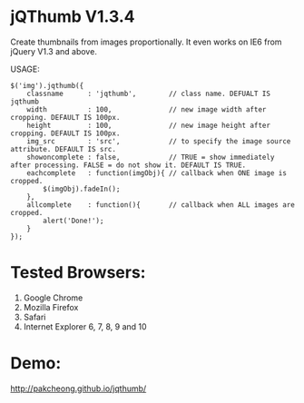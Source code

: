 jQThumb V1.3.4
======================================

Create thumbnails from images proportionally. It even works on IE6 from jQuery V1.3 and above.

USAGE:

	$('img').jqthumb({
		classname      : 'jqthumb',        // class name. DEFUALT IS jqthumb
		width          : 100,              // new image width after cropping. DEFAULT IS 100px.
		height         : 100,              // new image height after cropping. DEFAULT IS 100px.
		img_src        : 'src',            // to specify the image source attribute. DEFAULT IS src.
		showoncomplete : false,            // TRUE = show immediately after processing. FALSE = do not show it. DEFAULT IS TRUE.		
		eachcomplete   : function(imgObj){ // callback when ONE image is cropped.
			$(imgObj).fadeIn();
		},
		allcomplete    : function(){       // callback when ALL images are cropped.
			alert('Done!');
		}
	});


Tested Browsers:
======================================
1. Google Chrome
2. Mozilla Firefox
3. Safari
4. Internet Explorer 6, 7, 8, 9 and 10


Demo:
======================================
http://pakcheong.github.io/jqthumb/
